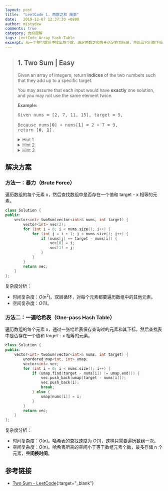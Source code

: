 ```yaml
---
layout: post
title:  "LeetCode 1. 两数之和 简单"
date:   2019-12-07 12:37:30 +0800
author: mistydew
comments: true
category: 力扣题解
tags: LeetCode Array Hash-Table
excerpt: 从一个整型数组中找出两个数，满足两数之和等于给定的目标值，并返回它们的下标。
---
```

> ## 1. Two Sum | Easy
> 
> Given an array of integers, return **indices** of the two numbers such that they add up to a specific target.
> 
> You may assume that each input would have **exactly** one solution, and you may not use the same element twice.
> 
> **Example:**
> 
> <pre>
> Given nums = [2, 7, 11, 15], target = 9,
> 
> Because nums[<strong>0</strong>] + nums[<strong>1</strong>] = 2 + 7 = 9,
> return [<strong>0</strong>, <strong>1</strong>].
> </pre>
> 
> <details>
> <summary>Hint 1</summary>
> A really brute force way would be to search for all possible pairs of numbers but that would be too slow. Again, it's best to try out brute force solutions for just for completeness. It is from these brute force solutions that you can come up with optimizations.
> </details>
> 
> <details>
> <summary>Hint 2</summary>
> So, if we fix one of the numbers, say
> <pre>x</pre>
> , we have to scan the entire array to find the next number
> <pre>y</pre>
> which is
> <pre>value - x</pre>
> where value is the input parameter. Can we change our array somehow so that this search becomes faster?
> </details>
> 
> <details>
> <summary>Hint 3</summary>
> The second train of thought is, without changing the array, can we use additional space somehow? Like maybe a hash map to speed up the search?
> </details>

## 解决方案

### 方法一：暴力（Brute Force）

遍历数组的每个元素 x，然后查找数组中是否存在一个值和 target - x 相等的元素。

```cpp
class Solution {
public:
    vector<int> twoSum(vector<int>& nums, int target) {
        vector<int> vec(2);
        for (int i = 0; i < nums.size(); i++) {
            for (int j = i + 1; j < nums.size(); j++) {
                if (nums[j] == target - nums[i]) {
                    vec[0] = i;
                    vec[1] = j;
                }
            }
        }
        return vec;
    }
};
```

复杂度分析：
* 时间复杂度：_O_(n<sup>2</sup>)。双层循环，对每个元素都要遍历数组中的其他元素。
* 空间复杂度：_O_(1)。

### 方法二：一遍哈希表（One-pass Hash Table）

遍历数组的每个元素 x，通过一张哈希表保存查询过的元素和其下标，然后查找表中是否存在一个值和 target - x 相等的元素。

```cpp
class Solution {
public:
    vector<int> twoSum(vector<int>& nums, int target) {
        unordered_map<int, int> umap;
        vector<int> vec;
        for (int i = 0; i < nums.size(); i++) {
            if (umap.find(target - nums[i]) != umap.end()) {
                vec.push_back(umap[target - nums[i]]);
                vec.push_back(i);
                break;
            } else {
                umap[nums[i]] = i;
            }
        }
        return vec;
    }
};
```

复杂度分析：
* 时间复杂度：_O_(n)。哈希表的查找速度为 _O_(1)，这样只需要遍历数组一次。
* 空间复杂度：_O_(n)。哈希表所需的空间小于等于数组元素个数，最多存储 n 个元素，**空间换时间**。

## 参考链接

* [Two Sum - LeetCode](https://leetcode.com/problems/two-sum/){:target="_blank"}
